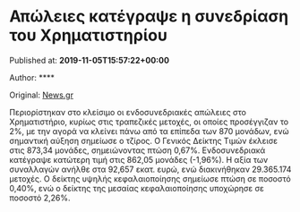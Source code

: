 
# Απώλειες κατέγραψε η συνεδρίαση του Χρηματιστηρίου

Published at: **2019-11-05T15:57:22+00:00**

Author: ****

Original: [News.gr](https://www.news.gr/oikonomia/article/2021012/apolies-kategrapse-i-sinedriasi-tou-chrimatistiriou.html)

Περιορίστηκαν στο κλείσιμο οι ενδοσυνεδριακές απώλειες στο Χρηματιστήριο, κυρίως στις τραπεζικές μετοχές, οι οποίες προσέγγιζαν το 2%, με την αγορά να κλείνει πάνω από τα επίπεδα των 870 μονάδων, ενώ σημαντική αύξηση σημείωσε ο τζίρος.
O Γενικός Δείκτης Τιμών έκλεισε στις 873,34 μονάδες, σημειώνοντας πτώση 0,67%.
Ενδοσυνεδριακά κατέγραψε κατώτερη τιμή στις 862,05 μονάδες (-1,96%).
Η αξία των συναλλαγών ανήλθε στα 92,657 εκατ. ευρώ, ενώ διακινήθηκαν 29.365.174 μετοχές.
Ο δείκτης υψηλής κεφαλαιοποίησης σημείωσε πτώση σε ποσοστό 0,40%, ενώ ο δείκτης της μεσαίας κεφαλαιοποίησης υποχώρησε σε ποσοστό 2,26%.

